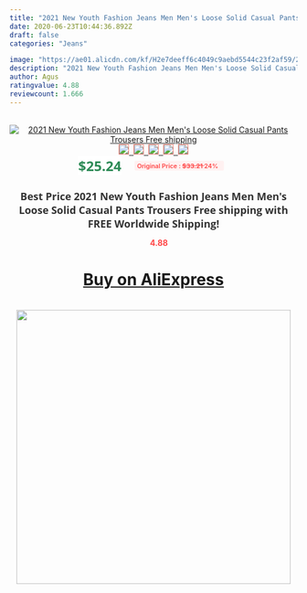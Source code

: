 ```yaml
---
title: "2021 New Youth Fashion Jeans Men Men's Loose Solid Casual Pants Trousers Free shipping"
date: 2020-06-23T10:44:36.892Z
draft: false
categories: "Jeans"

image: "https://ae01.alicdn.com/kf/H2e7deeff6c4049c9aebd5544c23f2af59/2021-New-Youth-Fashion-Jeans-Men-Men-s-Loose-Solid-Casual-Pants-Trousers-Free-shipping.jpg"
description: "2021 New Youth Fashion Jeans Men Men's Loose Solid Casual Pants Trousers Free shipping"
author: Agus
ratingvalue: 4.88
reviewcount: 1.666
---
```

<br>
<div style="text-align: center;">
<a href="https://s.click.aliexpress.com/e/_AUvkjT" target="_blank" rel="nofollow noopener noreferrer"><img alt="2021 New Youth Fashion Jeans Men Men's Loose Solid Casual Pants Trousers Free shipping" class="magnifier-image" src="https://ae01.alicdn.com/kf/H2e7deeff6c4049c9aebd5544c23f2af59/2021-New-Youth-Fashion-Jeans-Men-Men-s-Loose-Solid-Casual-Pants-Trousers-Free-shipping.jpg_640x640.jpg">
<br>
<img style="border:1px solid salmon" src="https://ae01.alicdn.com/kf/H2e7deeff6c4049c9aebd5544c23f2af59/2021-New-Youth-Fashion-Jeans-Men-Men-s-Loose-Solid-Casual-Pants-Trousers-Free-shipping.jpg_120x120.jpg">&nbsp;&nbsp;<img style="border:1px solid salmon" src="https://ae01.alicdn.com/kf/Hb222d45afd6d4b748af9c82be456e5344/2021-New-Youth-Fashion-Jeans-Men-Men-s-Loose-Solid-Casual-Pants-Trousers-Free-shipping.jpg_120x120.jpg">&nbsp;&nbsp;<img style="border:1px solid salmon" src="https://ae01.alicdn.com/kf/H8d31b3f50dbf450cabe376cada11c4c41/2021-New-Youth-Fashion-Jeans-Men-Men-s-Loose-Solid-Casual-Pants-Trousers-Free-shipping.jpg_120x120.jpg">&nbsp;&nbsp;<img style="border:1px solid salmon" src="https://ae01.alicdn.com/kf/H13ed3a333de7440191ce23ea2141915cH/2021-New-Youth-Fashion-Jeans-Men-Men-s-Loose-Solid-Casual-Pants-Trousers-Free-shipping.jpg_120x120.jpg">&nbsp;&nbsp;<img style="border:1px solid salmon" src="https://ae01.alicdn.com/kf/H5785257ed89647c2bf0a3d65731453a7d/2021-New-Youth-Fashion-Jeans-Men-Men-s-Loose-Solid-Casual-Pants-Trousers-Free-shipping.jpg_120x120.jpg"></a></div><br0>
<div style="text-align: center;"><span style="background-color: white; border: 0px; box-sizing: border-box; color: seagreen; display: inline-block; font-family: &quot;open sans&quot; , &quot;arial&quot; , &quot;helvetica&quot; , sans-serif , &quot;heiti&quot;; font-size: 24px; font-stretch: inherit; font-weight: 700; line-height: inherit; margin: 0px 10px 0px 0px; padding: 0px; vertical-align: middle;">$25.24 </span>
<span style="background: rgb(255 , 241 , 241); border-radius: 3px; border: 0px; box-sizing: border-box; color: #ff4747; display: inline-block; font-family: inherit; font-size: 12px; font-stretch: inherit; font-style: inherit; font-variant: inherit; font-weight: 600; line-height: inherit; margin: 0px; padding: 2px 5px; transform: scale(0.9); vertical-align: middle;">Original Price : <b style="text-decoration: line-through;">$33.21 </b> 24%&nbsp;&nbsp;</span></div>
<h1 style="color: #333333; display: inline-block; font-family: &quot;open sans&quot; , &quot;arial&quot; , &quot;helvetica&quot; , sans-serif , &quot;heiti&quot;; font-size: 18px; font-stretch: inherit; font-weight: 700; text-align: center;">Best Price 2021 New Youth Fashion Jeans Men Men's Loose Solid Casual Pants Trousers Free shipping with FREE Worldwide Shipping!</h1>
<div style="color: #ff4747; text-align: center;">
<img src="https://4.bp.blogspot.com/-M0ZcTcb-5uY/XleCXlxnR4I/AAAAAAAAAEc/OrjgMkXV1oMQFaCRZj5HQwOCBcu3w1FegCPcBGAYYCw/s1600/star.png" style="height: 15px;">&nbsp;<b>4.88</b></div>
<div class="button_cont" align="center"><a class="buynow_a" href="https://s.click.aliexpress.com/e/_AUvkjT" target="_blank" rel="nofollow noopener noreferrer"><H1>Buy on AliExpress</H1></a></div><br>
<div class="separator" style="clear: both; text-align: center;">
<img src="https://lh3.googleusercontent.com/-pTy5HemUv9M/XlePHvY0dAI/AAAAAAAAAE4/0nX5iRUoIWY8eMW9Dpxeirr157OZliDIgCLcBGAsYHQ/s1600/badge.gif" width="480">
</div>
